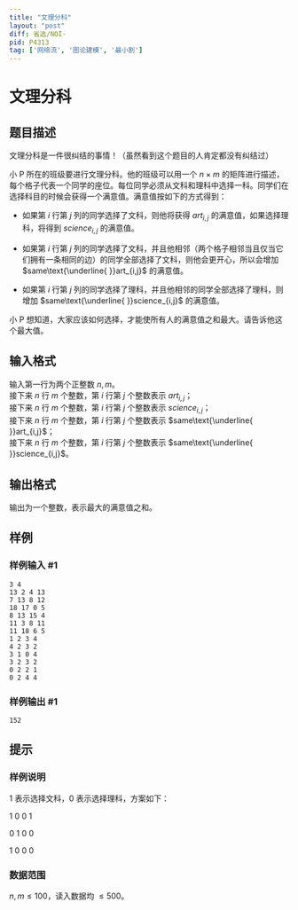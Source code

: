 ```yaml
---
title: "文理分科"
layout: "post"
diff: 省选/NOI-
pid: P4313
tag: ['网络流', '图论建模', '最小割']
---
```

# 文理分科
## 题目描述

文理分科是一件很纠结的事情！（虽然看到这个题目的人肯定都没有纠结过）

小 P 所在的班级要进行文理分科。他的班级可以用一个 $n\times m$ 的矩阵进行描述，每个格子代表一个同学的座位。每位同学必须从文科和理科中选择一科。同学们在选择科目的时候会获得一个满意值。满意值按如下的方式得到：

- 如果第 $i$ 行第 $j$ 列的同学选择了文科，则他将获得 $art_{i,j}$ 的满意值，如果选择理科，将得到 $science_{i,j}$ 的满意值。

- 如果第 $i$ 行第 $j$ 列的同学选择了文科，并且他相邻（两个格子相邻当且仅当它们拥有一条相同的边）的同学全部选择了文科，则他会更开心，所以会增加 $same\text{\underline{ }}art_{i,j}$ 的满意值。

- 如果第 $i$ 行第 $j$ 列的同学选择了理科，并且他相邻的同学全部选择了理科，则增加 $same\text{\underline{ }}science_{i,j}$ 的满意值。

小 P 想知道，大家应该如何选择，才能使所有人的满意值之和最大。请告诉他这个最大值。
## 输入格式

输入第一行为两个正整数 $n,m$。  
接下来 $n$ 行 $m$ 个整数，第 $i$ 行第 $j$ 个整数表示 $art_{i,j}$；  
接下来 $n$ 行 $m$ 个整数，第 $i$ 行第 $j$ 个整数表示 $science_{i,j}$；  
接下来 $n$ 行 $m$ 个整数，第 $i$ 行第 $j$ 个整数表示 $same\text{\underline{ }}art_{i,j}$；  
接下来 $n$ 行 $m$ 个整数，第 $i$ 行第 $j$ 个整数表示 $same\text{\underline{ }}science_{i,j}$。
## 输出格式

输出为一个整数，表示最大的满意值之和。
## 样例

### 样例输入 #1
```
3 4
13 2 4 13
7 13 8 12
18 17 0 5
8 13 15 4
11 3 8 11
11 18 6 5
1 2 3 4 
4 2 3 2
3 1 0 4
3 2 3 2
0 2 2 1
0 2 4 4 
```
### 样例输出 #1
```
152
```
## 提示

### 样例说明

1 表示选择文科，0 表示选择理科，方案如下：

1  0  0  1

0  1  0  0

1  0  0  0

### 数据范围

$n,m\leq 100$，读入数据均 $\leq 500$。                                                                                                                                                              
